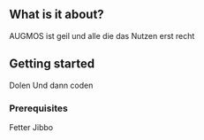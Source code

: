 ## What is it about?

AUGMOS ist geil und alle die das Nutzen erst recht

## Getting started
Dolen
Und dann coden

### Prerequisites

Fetter Jibbo
